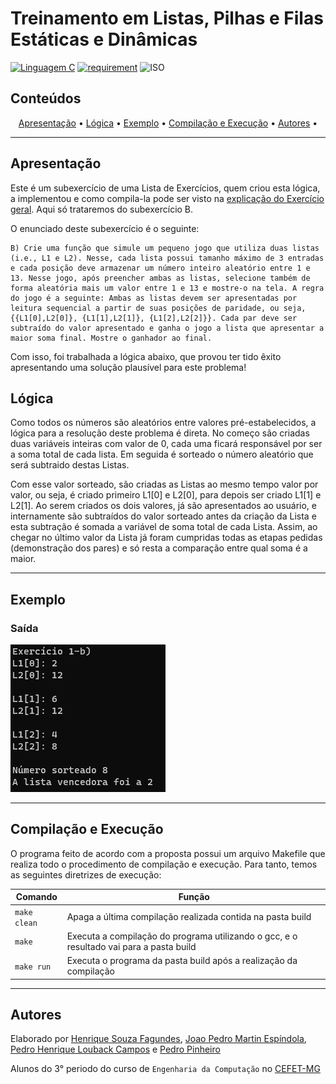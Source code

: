 # Treinamento em Listas, Pilhas e Filas Estáticas e Dinâmicas

[![Linguagem C](https://img.shields.io/badge/Linguagem-C-green.svg)](https://devdocs.io/c/)
[![requirement](https://img.shields.io/badge/IDE-Visual%20Studio%20Code-informational)](https://code.visualstudio.com/docs/?dv=linux64_deb)
![ISO](https://img.shields.io/badge/ISO-Linux-blueviolet)

## Conteúdos

<p align="center">
 <a href="#apresentação">Apresentação</a> •
 <a href="#lógica">Lógica</a> • 
 <a href="#exemplo">Exemplo</a> • 
 <a href="#compilação-e-execução">Compilação e Execução</a> • 
 <a href="#autores">Autores</a> • 
</p>

---

## Apresentação

Este é um subexercício de uma Lista de Exercícios, quem criou esta lógica, a implementou e como compila-la pode ser visto na [explicação do Exercício geral](/readme.md). Aqui só trataremos do subexercício B. 

O enunciado deste subexercício é o seguinte:

    B) Crie uma função que simule um pequeno jogo que utiliza duas listas (i.e., L1 e L2). Nesse, cada lista possui tamanho máximo de 3 entradas e cada posição deve armazenar um número inteiro aleatório entre 1 e 13. Nesse jogo, após preencher ambas as listas, selecione também de forma aleatória mais um valor entre 1 e 13 e mostre-o na tela. A regra do jogo é a seguinte: Ambas as listas devem ser apresentadas por leitura sequencial a partir de suas posições de paridade, ou seja, {{L1[0],L2[0]}, {L1[1],L2[1]}, {L1[2],L2[2]}}. Cada par deve ser subtraído do valor apresentado e ganha o jogo a lista que apresentar a maior soma final. Mostre o ganhador ao final.

Com isso, foi trabalhada a lógica abaixo, que provou ter tido êxito apresentando uma solução plausível para este problema!

## Lógica

Como todos os números são aleatórios entre valores pré-estabelecidos, a lógica para a resolução deste problema é direta. No começo são criadas duas variáveis inteiras com valor de 0, cada uma ficará responsável por ser a soma total de cada lista. Em seguida é sorteado o número aleatório que será subtraido destas Listas.

Com esse valor sorteado, são criadas as Listas ao mesmo tempo valor por valor, ou seja, é criado primeiro L1[0] e L2[0], para depois ser criado L1[1] e L2[1]. Ao serem criados os dois valores, já são apresentados ao usuário, e internamente são subtraídos do valor sorteado antes da criação da Lista e esta subtração é somada a variável de soma total de cada Lista. Assim, ao chegar no último valor da Lista já foram cumpridas todas as etapas pedidas (demonstração dos pares) e só resta a comparação entre qual soma é a maior.

---

## Exemplo

### Saída

<img src="imgs/SaidaLetraB.png"/>

---

## Compilação e Execução

O programa feito de acordo com a proposta possui um arquivo Makefile que realiza todo o procedimento de compilação e execução. Para tanto, temos as seguintes diretrizes de execução:


| Comando                |  Função                                                                                           |                     
| -----------------------| ------------------------------------------------------------------------------------------------- |
|  `make clean`          | Apaga a última compilação realizada contida na pasta build                                        |
|  `make`                | Executa a compilação do programa utilizando o gcc, e o resultado vai para a pasta build           |
|  `make run`            | Executa o programa da pasta build após a realização da compilação             


---

## Autores

Elaborado por [Henrique Souza Fagundes](https://github.com/ohenriquesouza), [Joao Pedro Martin Espíndola](https://github.com/JoaoMEspindola?tab=repositories), [Pedro Henrique Louback Campos](https://github.com/PedroLouback) e [Pedro Pinheiro](https://github.com/ppinheirosiqueira) 

Alunos do 3° periodo do curso de `Engenharia da Computação` no [CEFET-MG](https://www.cefetmg.br)